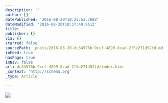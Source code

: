 ```yaml
---
description: ''
author: []
datePublished: '2016-08-20T10:23:53.768Z'
dateModified: '2016-08-20T10:17:49.951Z'
title: ''
publisher: {}
via: {}
starred: false
sourcePath: _posts/2016-08-20-dc34576b-9ccf-4899-8cad-2f5e271d52fd.md
inFeed: true
hasPage: true
inNav: false
url: dc34576b-9ccf-4899-8cad-2f5e271d52fd/index.html
_context: 'http://schema.org'
_type: Article

---
```

![](https://the-grid-user-content.s3-us-west-2.amazonaws.com/becfe869-6cc0-45c8-b8a8-72df30e0182b.jpg)